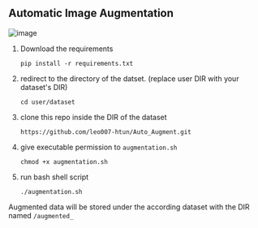 ## Automatic Image Augmentation

![image](https://github.com/leo007-htun/Auto_Augment/assets/66962471/86ca88e7-df80-4772-a64b-5d7ccaea3023)

1. Download the requirements 

       pip install -r requirements.txt 

2. redirect to the directory of the datset. (replace user DIR with your dataset's DIR)

       cd user/dataset

3. clone this repo inside the DIR of the dataset

       https://github.com/leo007-htun/Auto_Augment.git

4. give executable permission to ``augmentation.sh``
   
       chmod +x augmentation.sh

6. run bash shell script 

       ./augmentation.sh

Augmented data will be stored under the according dataset with the DIR named ``/augmented_ ``


